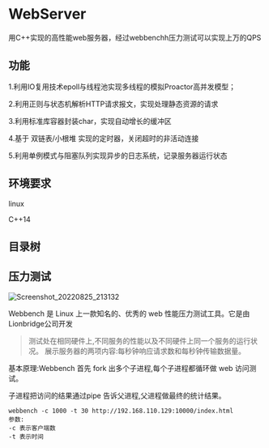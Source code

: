 # WebServer
用C++实现的高性能web服务器，经过webbenchh压力测试可以实现上万的QPS

## 功能
1.利用IO复用技术epoll与线程池实现多线程的模拟Proactor高并发模型；

2.利用正则与状态机解析HTTP请求报文，实现处理静态资源的请求

3.利用标准库容器封装char，实现自动增长的缓冲区

4.基于 双链表/小根堆 实现的定时器，关闭超时的非活动连接

5.利用单例模式与阻塞队列实现异步的日志系统，记录服务器运行状态

## 环境要求

linux

C++14

## 目录树

## 压力测试

![Screenshot_20220825_213132](https://user-images.githubusercontent.com/82313079/186679723-070edc6a-6190-4037-b477-ae0577ea14ff.png)


Webbench 是 Linux 上一款知名的、优秀的 web 性能压力测试工具。它是由Lionbridge公司开发
> 测试处在相同硬件上,不同服务的性能以及不同硬件上同一个服务的运行状况。
展示服务器的两项内容:每秒钟响应请求数和每秒钟传输数据量。

基本原理:Webbench 首先 fork 出多个子进程,每个子进程都循环做 web 访问测试。

子进程把访问的结果通过pipe 告诉父进程,父进程做最终的统计结果。

```
webbench -c 1000 -t 30 http://192.168.110.129:10000/index.html
参数:
-c 表示客户端数
-t 表示时间
```

